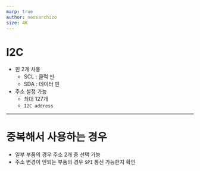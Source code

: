 ```yaml
---
marp: true
author: neosarchizo
size: 4K
---
```


# I2C

- 핀 2개 사용
  - SCL : 클럭 핀
  - SDA : 데이터 핀
- 주소 설정 가능
  - 최대 127개
  - `I2C address`

---

# 중복해서 사용하는 경우

- 일부 부품의 경우 주소 2개 중 선택 가능
- 주소 변경이 안되는 부품의 경우 `SPI` 통신 가능한지 확인